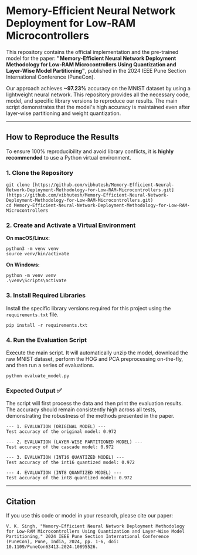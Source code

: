 # Memory-Efficient Neural Network Deployment for Low-RAM Microcontrollers

This repository contains the official implementation and the pre-trained model for the paper: **"Memory-Efficient Neural Network Deployment Methodology for Low-RAM Microcontrollers Using Quantization and Layer-Wise Model Partitioning"**, published in the 2024 IEEE Pune Section International Conference (PuneCon).

Our approach achieves **~97.23%** accuracy on the MNIST dataset by using a lightweight neural network. This repository provides all the necessary code, model, and specific library versions to reproduce our results. The main script demonstrates that the model's high accuracy is maintained even after layer-wise partitioning and weight quantization.

***

## How to Reproduce the Results

To ensure 100% reproducibility and avoid library conflicts, it is **highly recommended** to use a Python virtual environment.

### 1. Clone the Repository

```
git clone [https://github.com/vibhutesh/Memory-Efficient-Neural-Network-Deployment-Methodology-for-Low-RAM-Microcontrollers.git](https://github.com/vibhutesh/Memory-Efficient-Neural-Network-Deployment-Methodology-for-Low-RAM-Microcontrollers.git)
cd Memory-Efficient-Neural-Network-Deployment-Methodology-for-Low-RAM-Microcontrollers
```

### 2. Create and Activate a Virtual Environment

**On macOS/Linux:**
```
python3 -m venv venv
source venv/bin/activate
```

**On Windows:**
```
python -m venv venv
.\venv\Scripts\activate
```

### 3. Install Required Libraries

Install the specific library versions required for this project using the `requirements.txt` file.

```
pip install -r requirements.txt
```

### 4. Run the Evaluation Script

Execute the main script. It will automatically unzip the model, download the raw MNIST dataset, perform the HOG and PCA preprocessing on-the-fly, and then run a series of evaluations.

```
python evaluate_model.py
```

### Expected Output ✅

The script will first process the data and then print the evaluation results. The accuracy should remain consistently high across all tests, demonstrating the robustness of the methods presented in the paper.

```
--- 1. EVALUATION (ORIGINAL MODEL) ---
Test accuracy of the original model: 0.972

--- 2. EVALUATION (LAYER-WISE PARTITIONED MODEL) ---
Test accuracy of the cascade model: 0.972

--- 3. EVALUATION (INT16 QUANTIZED MODEL) ---
Test accuracy of the int16 quantized model: 0.972

--- 4. EVALUATION (INT8 QUANTIZED MODEL) ---
Test accuracy of the int8 quantized model: 0.972
```

***

## Citation

If you use this code or model in your research, please cite our paper:

```
V. K. Singh, "Memory-Efficient Neural Network Deployment Methodology for Low-RAM Microcontrollers Using Quantization and Layer-Wise Model Partitioning," 2024 IEEE Pune Section International Conference (PuneCon), Pune, India, 2024, pp. 1-6, doi: 10.1109/PuneCon63413.2024.10895526.
